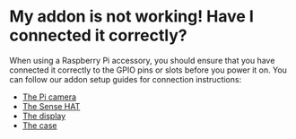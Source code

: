 # My addon is not working! Have I connected it correctly?

When using a Raspberry Pi accessory, you should ensure that you have connected it correctly to the GPIO pins or slots before you power it on. You can follow our addon setup guides for connection instructions:

- [The Pi camera](picamera.md)
- [The Sense HAT](sensehat.md)
- [The display](display.md)
- [The case](case.md)
